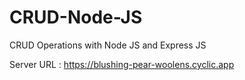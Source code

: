 # CRUD-Node-JS
CRUD Operations with Node JS and Express JS

Server URL : https://blushing-pear-woolens.cyclic.app

